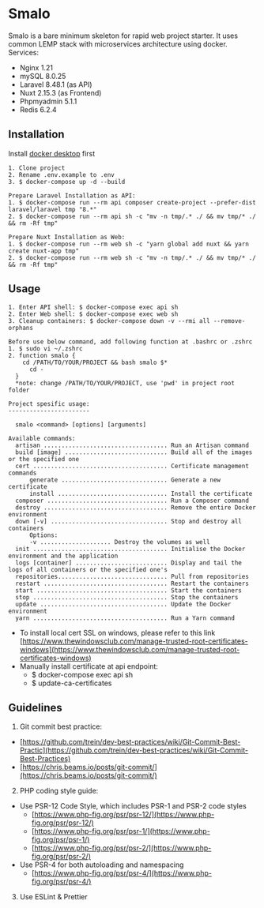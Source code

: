 # Smalo

Smalo is a bare minimum skeleton for rapid web project starter. It uses common LEMP stack with microservices architecture using docker.
Services:
- Nginx 1.21
- mySQL 8.0.25
- Laravel 8.48.1 (as API)
- Nuxt 2.15.3 (as Frontend)
- Phpmyadmin 5.1.1
- Redis 6.2.4

## Installation

Install [docker desktop](https://www.docker.com/products/docker-desktop) first

```
1. Clone project
2. Rename .env.example to .env
3. $ docker-compose up -d --build

Prepare Laravel Installation as API:
1. $ docker-compose run --rm api composer create-project --prefer-dist laravel/laravel tmp "8.*"
2. $ docker-compose run --rm api sh -c "mv -n tmp/.* ./ && mv tmp/* ./ && rm -Rf tmp"

Prepare Nuxt Installation as Web:
1. $ docker-compose run --rm web sh -c "yarn global add nuxt && yarn create nuxt-app tmp"
2. $ docker-compose run --rm web sh -c "mv -n tmp/.* ./ && mv tmp/* ./ && rm -Rf tmp"
```

## Usage

```
1. Enter API shell: $ docker-compose exec api sh
2. Enter Web shell: $ docker-compose exec web sh
3. Cleanup containers: $ docker-compose down -v --rmi all --remove-orphans

Before use below command, add following function at .bashrc or .zshrc
1. $ sudo vi ~/.zshrc
2. function smalo {
    cd /PATH/TO/YOUR/PROJECT && bash smalo $*
      cd -
  }
  *note: change /PATH/TO/YOUR/PROJECT, use 'pwd' in project root folder

Project spesific usage:
-----------------------

  smalo <command> [options] [arguments]

Available commands:
  artisan ................................... Run an Artisan command
  build [image] ............................. Build all of the images or the specified one
  cert ...................................... Certificate management commands
      generate .............................. Generate a new certificate
      install ............................... Install the certificate
  composer .................................. Run a Composer command
  destroy ................................... Remove the entire Docker environment
  down [-v] ................................. Stop and destroy all containers
      Options:
      -v .................... Destroy the volumes as well
  init ...................................... Initialise the Docker environment and the application
  logs [container] .......................... Display and tail the logs of all containers or the specified one's
  repositories............................... Pull from repositories
  restart ................................... Restart the containers
  start ..................................... Start the containers
  stop ...................................... Stop the containers
  update .................................... Update the Docker environment
  yarn ...................................... Run a Yarn command
```
+ To install local cert SSL on windows, please refer to this link [https://www.thewindowsclub.com/manage-trusted-root-certificates-windows](https://www.thewindowsclub.com/manage-trusted-root-certificates-windows)
+ Manually install certificate at api endpoint:
  + $ docker-compose exec api sh
  + $ update-ca-certificates

## Guidelines

1. Git commit best practice:
  + [https://github.com/trein/dev-best-practices/wiki/Git-Commit-Best-Practic](https://github.com/trein/dev-best-practices/wiki/Git-Commit-Best-Practices)
  + [https://chris.beams.io/posts/git-commit/](https://chris.beams.io/posts/git-commit/)

2. PHP coding style guide:
  + Use PSR-12 Code Style, which includes PSR-1 and PSR-2 code styles
    + [https://www.php-fig.org/psr/psr-12/](https://www.php-fig.org/psr/psr-12/)
    + [https://www.php-fig.org/psr/psr-1/](https://www.php-fig.org/psr/psr-1/)
    + [https://www.php-fig.org/psr/psr-2/](https://www.php-fig.org/psr/psr-2/)
  + Use PSR-4 for both autoloading and namespacing
    + [https://www.php-fig.org/psr/psr-4/](https://www.php-fig.org/psr/psr-4/)

3. Use ESLint & Prettier